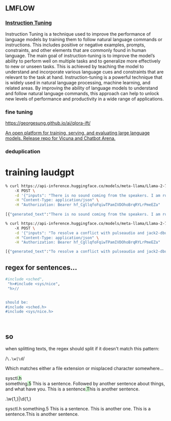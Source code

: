 
## LMFLOW
### [Instruction Tuning](https://optimalscale.github.io/LMFlow/#instruction-tuning "Permalink to this heading")

Instruction Tuning is a technique used to improve the performance of language models by training them to follow natural language commands or instructions. This includes positive or negative examples, prompts, constraints, and other elements that are commonly found in human language. The main goal of instruction-tuning is to improve the model’s ability to perform well on multiple tasks and to generalize more effectively to new or unseen tasks. This is achieved by teaching the model to understand and incorporate various language cues and constraints that are relevant to the task at hand. Instruction-tuning is a powerful technique that is widely used in natural language processing, machine learning, and related areas. By improving the ability of language models to understand and follow natural language commands, this approach can help to unlock new levels of performance and productivity in a wide range of applications.

### fine tuning

https://georgesung.github.io/ai/qlora-ift/



[An open platform for training, serving, and evaluating large language models. Release repo for Vicuna and Chatbot Arena.](https://github.com/lm-sys/FastChat/)


### deduplication


# training laudgpt



```bash
% curl https://api-inference.huggingface.co/models/meta-llama/Llama-2-70b-chat-hf \  ✖ ✹ ✭
    -X POST \
    -d '{"inputs": "There is no sound coming from the speakers. I am running ubuntu with jack2-dbus,  ", "parameters": {"temperature": 0.7, "max_new_tokens": 400}}' \
    -H "Content-Type: application/json" \
    -H "Authorization: Bearer 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"
    
[{"generated_text":"There is no sound coming from the speakers. I am running ubuntu with jack2-dbus,  \n\nI have tried restarting the jack server, and I have also tried connecting a pair of headphones to the audio output and still no sound.\n\nHere is the output of the `jack_check` command:\n```\nJack server is running.\nJack server is ready.\nJack server is using the following audio device:\n  Device #0: hw:1,0: Audio device (hw:1,0)\nJack server is using the following MIDI device:\n  Device #0: hw:1,0: MIDI device (hw:1,0)\nNo MIDI devices are currently connected.\nNo audio devices are currently connected.\n```\nAnd here is the output of the `aplay -l` command:\n```\n**** List of PLAYBACK Hardware Devices ****\n\ncard 0: HDAudio [HDAudio], device 0: ALC892 Analog [ALC892 Analog]\n  Subdevices: 0/1\n  Subdevice #0: subdevice #0\ncard 0: HDAudio [HDAudio], device 1: ALC892 Digital [ALC892 Digital]\n  Subdevices: 1/1\n  Subdevice #0: subdevice #0\ncard 1: USB [USB], device 0: USB Audio [USB Audio]\n  Subdevices: 0/1\n  Subdevice #0: subdevice #0\n```\nI have also tried using aplay to play a file and it works fine.\n\nI have no idea what is going on, any help would be greatly appreciated.\n\nEdit:\nI have also tried using `jack_ Audio_Route_Add` to add a route for the system audio and it does not work."}]%  
```


```bash
% curl https://api-inference.huggingface.co/models/meta-llama/Llama-2-70b-chat-hf \                                              ✖ ✹ ✭
    -X POST \
    -d '{"inputs": "To resolve a conflict with pulseaudio and jack2-dbus,  ", "parameters": {"temperature": 0.7, "max_new_tokens": 400}}' \
    -H "Content-Type: application/json" \
    -H "Authorization: Bearer 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"

[{"generated_text":"To resolve a conflict with pulseaudio and jack2-dbus,  \n\n1. Disable the jack2-dbus service:\n```sudo systemctl disable jack2-dbus.service```\n2. Disable pulseaudio's jack support:\n```sudo sed -i '/jack/ s/^/#/g' /etc/pulse/default.pa```\n3. Restart the pulseaudio service:\n```sudo systemctl restart pulseaudio.service```\n\nThis should prevent the conflict between pulseaudio and jack2-dbus."}]
```



## regex for sentences...


```bash
#include <sched",
 "h>#include <sys/nice",
 "h>//


should be:
#include <sched.h>
#include <sys/nice.h>




```

## so

when splitting texts, the regex should split if it doesn't match this pattern:

/`\.\w|\d`/


Which matches either a file extension or misplaced character somewhere...


sysctl<mark style="background: #BBFABBA6;">.h</mark>  
something<mark style="background: #BBFABBA6;">.5</mark>
This is a sentence. Followed by another sentence about things, and what have you.
This is a sentence<mark style="background: #BBFABBA6;">.T</mark>his is another sentence.

\.\w{1,}|\d{1,}




sysctl.h
something.5
This is a sentence. This is another one.
This is a sentence.This is another sentence.
